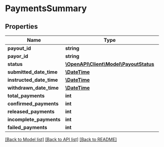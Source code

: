 # PaymentsSummary

## Properties
Name | Type | Description | Notes
------------ | ------------- | ------------- | -------------
**payout_id** | **string** |  | [optional] 
**payor_id** | **string** |  | [optional] 
**status** | [**\OpenAPI\Client\Model\PayoutStatus**](PayoutStatus.md) |  | [optional] 
**submitted_date_time** | [**\DateTime**](\DateTime.md) |  | 
**instructed_date_time** | [**\DateTime**](\DateTime.md) |  | [optional] 
**withdrawn_date_time** | [**\DateTime**](\DateTime.md) |  | [optional] 
**total_payments** | **int** |  | [optional] 
**confirmed_payments** | **int** |  | [optional] 
**released_payments** | **int** |  | [optional] 
**incomplete_payments** | **int** |  | [optional] 
**failed_payments** | **int** |  | [optional] 

[[Back to Model list]](../README.md#documentation-for-models) [[Back to API list]](../README.md#documentation-for-api-endpoints) [[Back to README]](../README.md)


